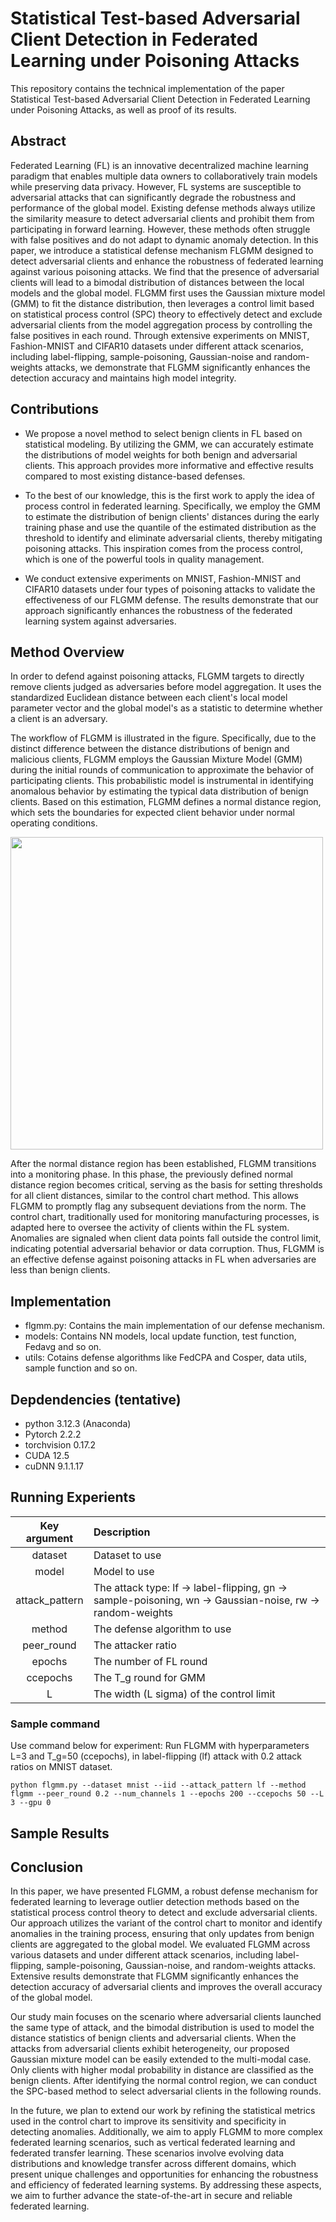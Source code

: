 # **Statistical Test-based Adversarial Client Detection in Federated Learning under Poisoning Attacks**

This repository contains the technical implementation of the paper Statistical Test-based Adversarial Client Detection in Federated Learning under Poisoning Attacks, as well as proof of its results.

## **Abstract**
Federated Learning (FL) is an innovative decentralized machine learning paradigm that enables multiple data owners to collaboratively train models while preserving data privacy. However, FL systems are susceptible to adversarial attacks that can significantly degrade the robustness and performance of the global model. Existing defense methods always utilize the similarity measure to detect adversarial clients and prohibit them from participating in forward learning. However, these methods often struggle with false positives and do not adapt to dynamic anomaly detection. In this paper, we introduce a statistical defense mechanism FLGMM designed to detect adversarial clients and enhance the robustness of federated learning against various poisoning attacks. We find that the presence of adversarial clients will lead to a bimodal distribution of distances between the local models and the global model. FLGMM first uses the Gaussian mixture model (GMM) to fit the distance distribution, then leverages a control limit based on statistical process control (SPC) theory to effectively detect and exclude adversarial clients from the model aggregation process by controlling the false positives in each round. Through extensive experiments on MNIST, Fashion-MNIST and CIFAR10 datasets under different attack scenarios, including label-flipping, sample-poisoning, Gaussian-noise and random-weights attacks, we demonstrate that FLGMM significantly enhances the detection accuracy and maintains high model integrity.

## **Contributions**
* We propose a novel method to select benign clients in FL based on statistical modeling. By utilizing the GMM, we can accurately estimate the distributions of model weights for both benign and adversarial clients. This approach provides more informative and effective results compared to most existing distance-based defenses.

* To the best of our knowledge, this is the first work to apply the idea of process control in federated learning. Specifically, we employ the GMM to estimate the distribution of benign clients' distances during the early training phase and use the quantile of the estimated distribution as the threshold to identify and eliminate adversarial clients, thereby mitigating poisoning attacks. This inspiration comes from the process control, which is one of the powerful tools in quality management.

* We conduct extensive experiments on MNIST, Fashion-MNIST and CIFAR10 datasets under four types of poisoning attacks to validate the effectiveness of our FLGMM defense. The results demonstrate that our approach significantly enhances the robustness of the federated learning system against adversaries.

## **Method Overview**
In order to defend against poisoning attacks, FLGMM targets to directly remove clients judged as adversaries before model aggregation. It uses the standardized Euclidean distance between each client's local model parameter vector and the global model's as a statistic to determine whether a client is an adversary.

The workflow of FLGMM is illustrated in the figure. Specifically, due to the distinct difference between the distance distributions of benign and malicious clients, FLGMM employs the Gaussian Mixture Model (GMM) during the initial rounds of communication to approximate the behavior of participating clients. This probabilistic model is instrumental in identifying anomalous behavior by estimating the typical data distribution of benign clients. Based on this estimation, FLGMM defines a normal distance region, which sets the boundaries for expected client behavior under normal operating conditions.

<img src= https://github.com/user-attachments/assets/0b622e21-767f-4c8a-abf9-a7f38003c20f width="500px">

After the normal distance region has been established, FLGMM transitions into a monitoring phase. In this phase, the previously defined normal distance region becomes critical, serving as the basis for setting thresholds for all client distances, similar to the control chart method. This allows FLGMM to promptly flag any subsequent deviations from the norm. The control chart, traditionally used for monitoring manufacturing processes, is adapted here to oversee the activity of clients within the FL system. Anomalies are signaled when client data points fall outside the control limit, indicating potential adversarial behavior or data corruption. Thus, FLGMM is an effective defense against poisoning attacks in FL when adversaries are less than benign clients.

## **Implementation**
* flgmm.py: Contains the main implementation of our defense mechanism.
* models: Contains NN models, local update function, test function, Fedavg and so on.
* utils: Cotains defense algorithms like FedCPA and Cosper, data utils, sample function and so on. 

## **Depdendencies (tentative)**
* python 3.12.3 (Anaconda)
* Pytorch 2.2.2
* torchvision 0.17.2 
* CUDA 12.5
* cuDNN 9.1.1.17 

## **Running Experients**

| Key argument   | Description  |
| :----:  |:----  |
| dataset  | Dataset to use |
| model  | Model to use |
| attack_pattern | The attack type: lf -> label-flipping, gn -> sample-poisoning, wn -> Gaussian-noise, rw -> random-weights|
| method | The defense algorithm to use |
| peer_round | The attacker ratio |
| epochs | The number of FL round |
| ccepochs | The T_g round for GMM |
| L | The width (L sigma) of the control limit |

### **Sample command**
Use command below for experiment: Run FLGMM with hyperparameters L=3 and T_g=50 (ccepochs), in label-flipping (lf) attack with 0.2 attack ratios on MNIST dataset.

```
python flgmm.py --dataset mnist --iid --attack_pattern lf --method flgmm --peer_round 0.2 --num_channels 1 --epochs 200 --ccepochs 50 --L 3 --gpu 0
```

## **Sample Results**


## **Conclusion**
In this paper, we have presented FLGMM, a robust defense mechanism for federated learning to leverage outlier detection methods based on the statistical process control theory to detect and exclude adversarial clients. Our approach utilizes the variant of the control chart to monitor and identify anomalies in the training process, ensuring that only updates from benign clients are aggregated to the global model. We evaluated FLGMM across various datasets and under different attack scenarios, including label-flipping, sample-poisoning, Gaussian-noise, and random-weights attacks. Extensive results demonstrate that FLGMM significantly enhances the detection accuracy of adversarial clients and improves the overall accuracy of the global model.

Our study main focuses on the scenario where adversarial clients launched the same type of attack, and the bimodal distribution is used to model the distance statistics of benign clients and adversarial clients. When the attacks from adversarial clients exhibit heterogeneity, our proposed Gaussian mixture model can be easily extended to the multi-modal case. Only clients with higher modal probability in distance are classified as the benign clients. After identifying the normal control region, we can conduct the SPC-based method to select adversarial clients in the following rounds.

In the future, we plan to extend our work by refining the statistical metrics used in the control chart to improve its sensitivity and specificity in detecting anomalies. Additionally, we aim to apply FLGMM to more complex federated learning scenarios, such as vertical federated learning and federated transfer learning. These scenarios involve evolving data distributions and knowledge transfer across different domains, which present unique challenges and opportunities for enhancing the robustness and efficiency of federated learning systems. By addressing these aspects, we aim to further advance the state-of-the-art in secure and reliable federated learning.
